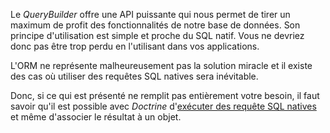 Le *QueryBuilder* offre une API puissante qui nous permet de tirer un maximum de profit des fonctionnalités de notre base de données. Son principe d'utilisation est simple et proche du SQL natif.
Vous ne devriez donc pas être trop perdu en l'utilisant dans vos applications.

L'ORM ne représente malheureusement pas la solution miracle et il existe des cas où utiliser des requêtes SQL natives sera inévitable.

Donc, si ce qui est présenté ne remplit pas entièrement votre besoin, il faut savoir qu'il est possible avec *Doctrine* d'[exécuter des requête SQL natives](http://docs.doctrine-project.org/projects/doctrine-orm/en/latest/reference/native-sql.html) et même d'associer le résultat à un objet.